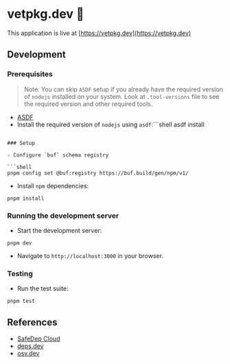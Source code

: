 # vetpkg.dev 🚀

This application is live at [https://vetpkg.dev](https://vetpkg.dev)

## Development

### Prerequisites

> Note: You can skip `ASDF` setup if you already have the required
> version of `nodejs` installed on your system. Look at `.tool-versions` file
> to see the required version and other required tools.

- [ASDF](https://asdf-vm.com/guide/getting-started.html)
- Install the required version of `nodejs` using `asdf`:```shell
  asdf install

````

### Setup

- Configure `buf` schema registry

```shell
pnpm config set @buf:registry https://buf.build/gen/npm/v1/
````

- Install `npm` dependencies:

```shell
pnpm install
```

### Running the development server

- Start the development server:

```shell
pnpm dev
```

- Navigate to `http://localhost:3000` in your browser.

### Testing

- Run the test suite:

```shell
pnpm test
```

## References

- [SafeDep Cloud](https://docs.safedep.io/cloud)
- [deps.dev](https://deps.dev)
- [osv.dev](https://osv.dev)
